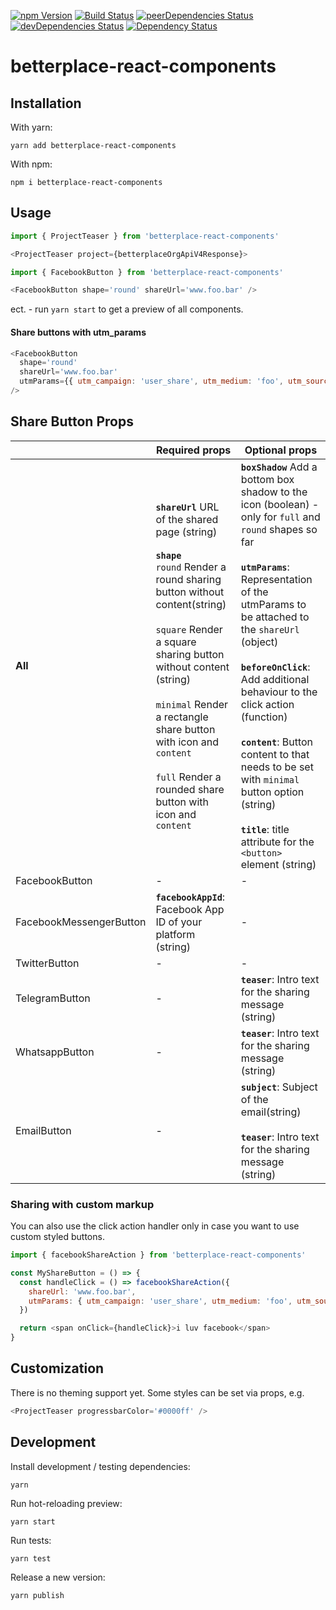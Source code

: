 [![npm Version](https://badge.fury.io/js/betterplace-react-components.svg)](https://badge.fury.io/js/betterplace-react-components)
[![Build Status](https://travis-ci.org/betterplace/betterplace-react-components.svg?branch=master)](https://travis-ci.org/betterplace/betterplace-react-components)
[![peerDependencies Status](https://david-dm.org/betterplace/betterplace-react-components/peer-status.svg)](https://david-dm.org/betterplace/betterplace-react-components?type=peer)
[![devDependencies Status](https://david-dm.org/betterplace/betterplace-react-components/dev-status.svg)](https://david-dm.org/betterplace/betterplace-react-components?type=dev)
[![Dependency Status](https://david-dm.org/betterplace/betterplace-react-components.svg)](https://david-dm.org/betterplace/betterplace-react-components)

# betterplace-react-components

## Installation

With yarn:

`yarn add betterplace-react-components`

With npm:

`npm i betterplace-react-components`

## Usage

```js
import { ProjectTeaser } from 'betterplace-react-components'

<ProjectTeaser project={betterplaceOrgApiV4Response}>
```

```js
import { FacebookButton } from 'betterplace-react-components'

<FacebookButton shape='round' shareUrl='www.foo.bar' />
```

ect. - run `yarn start` to get a preview of all components.

#### Share buttons with utm_params

```js
<FacebookButton
  shape='round'
  shareUrl='www.foo.bar'
  utmParams={{ utm_campaign: 'user_share', utm_medium: 'foo', utm_source: 'bar' }}
/>
```

## Share Button Props

|       |Required props|Optional props|
|-------|------------|----------|
|__All__|__`shareUrl`__ URL of the shared page (string)<br><br>__`shape`__<br> `round` Render a round sharing button without content(string)<br><br>`square` Render a square sharing button without content (string)<br><br>`minimal` Render a rectangle share button with icon and `content`<br><br>`full` Render a rounded share button with icon and `content`|__`boxShadow`__ Add a bottom box shadow to the icon (boolean) - only for `full` and `round` shapes so far<br><br>__`utmParams`__: Representation of the utmParams to be attached to the `shareUrl` (object)<br><br>__`beforeOnClick`__: Add additional behaviour to the click action (function)<br><br>__`content`__: Button content to that needs to be set with `minimal` button option (string)<br><br>__`title`__: title attribute for the `<button>` element (string)|
|FacebookButton|-|-|
|FacebookMessengerButton|__`facebookAppId`__: Facebook App ID of your platform (string)|-|
|TwitterButton|-|-|
|TelegramButton|-|__`teaser`__: Intro text for the sharing message (string)|
|WhatsappButton|-|__`teaser`__: Intro text for the sharing message (string)|
|EmailButton|-|__`subject`__: Subject of the email(string)<br><br>__`teaser`__: Intro text for the sharing message (string)|


### Sharing with custom markup

You can also use the click action handler only in case you want to use custom styled buttons.

```js
import { facebookShareAction } from 'betterplace-react-components'

const MyShareButton = () => {
  const handleClick = () => facebookShareAction({
    shareUrl: 'www.foo.bar',
    utmParams: { utm_campaign: 'user_share', utm_medium: 'foo', utm_source: 'bar' }
  })

  return <span onClick={handleClick}>i luv facebook</span>
}
```

## Customization

There is no theming support yet. Some styles can be set via props, e.g.

```js
<ProjectTeaser progressbarColor='#0000ff' />
```

## Development

Install development / testing dependencies:

`yarn`

Run hot-reloading preview:

`yarn start`

Run tests:

`yarn test`

Release a new version:

`yarn publish`
